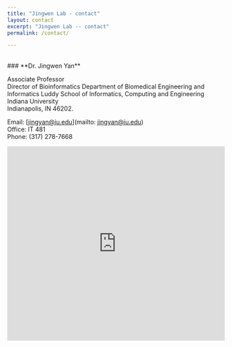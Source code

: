 ```yaml
---
title: "Jingwen Lab - contact"
layout: contact
excerpt: "Jingwen Lab -- contact"
permalink: /contact/

---
```


<br/>
### **Dr. Jingwen Yan** 

Associate Professor  
Director of Bioinformatics
Department of Biomedical Engineering and Informatics
Luddy School of Informatics, Computing and Engineering
Indiana University    
Indianapolis, IN 46202.  

Email: [jingyan@iu.edu](mailto: jingyan@iu.edu)  
Office: IT 481   
Phone: (317) 278-7668   

<iframe src="https://www.google.com/maps/embed?pb=!1m18!1m12!1m3!1d6132.6826089827555!2d-86.17757272318957!3d39.776895313350145!2m3!1f0!2f0!3f0!3m2!1i1024!2i768!4f13.1!3m3!1m2!1s0x886b50b62a230249%3A0x4c6d48e226095245!2sICTC%20Building!5e0!3m2!1sen!2sus!4v1647458267370!5m2!1sen!2sus" width="100%" height="450" style="border:0;" allowfullscreen="" loading="lazy"></iframe>
